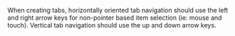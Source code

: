 When creating tabs, horizontally oriented tab navigation should use the left and right arrow keys for non-pointer based item selection (ie: mouse and touch). Vertical tab navigation should use the up and down arrow keys.

